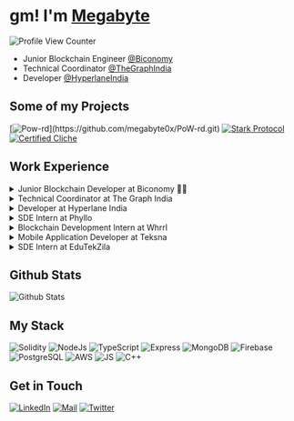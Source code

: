 # gm! I'm [Megabyte](https://megabyte0x.arweave.dev/)

![Profile View Counter](https://komarev.com/ghpvc/?username=megabyte0x)

- Junior Blockchain Engineer [@Biconomy](https://twitter.com/biconomy)
- Technical Coordinator [@TheGraphIndia](https://twitter.com/thegraphindia)
- Developer [@HyperlaneIndia](https://twitter.com/hyperlaneindia)

## Some of my Projects

[![Pow-rd](https://denvercoder1-github-readme-stats.vercel.app/api/pin/?username=megabyte0x&repo=PoW-rd&theme=dark&show_icons=true")](https://github.com/megabyte0x/PoW-rd.git)
[![Stark Protocol](https://denvercoder1-github-readme-stats.vercel.app/api/pin/?username=megabyte0x&repo=stark-protocol&theme=dark&show_icons=true&bg_color=00000000)](https://github.com/megabyte0x/stark-protocol)
[![Certified Cliche](https://denvercoder1-github-readme-stats.vercel.app/api/pin/?username=megabyte0x&repo=certified_cliche&theme=dark&show_icons=true&bg_color=00000000)](https://github.com/megabyte0x/certified_cliche.git)

## Work Experience

<details>
<summary>Junior Blockchain Developer at Biconomy 🧑‍💻</summary>

---

- Integration of new chains within the Biconomy’s mexa-sdk.
- Integration of new products within the Biconomy's AA SDK.
- Improving the documentation.
  
</details>

<details>
<summary>Technical Coordinator at The Graph India</summary>

---

- Growing The Graph Protocol Ecosystem in INDIA by organising workshops and various programs to nourish the community of Graph Protocol in INDIA.
- Delivering Technical Workshops to Graph Advocates around Graph Protocol.
- Creating Content around The Graph Protocol.

</details>

<details>
<summary>Developer at Hyperlane India</summary>

---

- Deployed Hyperlane on more than 6 chains.
- Gave workshops and mentored hackers.
- Reviewed and Tested the Documentation.

</details>

<details>
<summary>SDE Intern at Phyllo</summary>

---

- Building Indexers for fetching requried data from different Blockchains.
- Building 10+ APIs provide reputation data of a User, DAO, and many more.

</details>

<details>
<summary>Blockchain Development Intern at Whrrl</summary>

---

- Natively implemented Wallet Connect on the DApp for keeping the minimum number of libraries.
- Integrated deployed smart contracts with Front-end.

</details>

<details>
<summary>Mobile Application Developer at Teksna</summary>

---

- Created the Authentication API and saving the data of the users in a separate database.
- Design, Developed and Implemented database maintaining 2 different roles.

</details>

<details>
<summary>SDE Intern at EduTekZila</summary>

---

- Design and Built the Back-end maintaining 3 different roles.
- Developed more than 10 UI pages.
- Integrated the front-end and back-end

</details>

## Github Stats

![Github Stats](https://github-readme-stats.vercel.app/api?username=megabyte0x&show_icons=true&theme=dark&hide_border=true&bg_color=0D1117)

## My Stack

![Solidity](https://img.shields.io/badge/solidity-grey?style=for-the-badge&logo=solidity&logoColor=Green)
![NodeJs](https://img.shields.io/badge/NODE_JS-grey?style=for-the-badge&logo=nodedotjs&logoColor=Green)
![TypeScript](https://img.shields.io/badge/TS-grey?style=for-the-badge&logo=typescript&logoColor=Green)
![Express](https://img.shields.io/badge/EXPRESS-grey?style=for-the-badge&logo=EXPRESS&logoColor=Green)
![MongoDB](https://img.shields.io/badge/MONGODB-grey?style=for-the-badge&logo=MONGODB&logoColor=Green)
![Firebase](https://img.shields.io/badge/EXPRESS-grey?style=for-the-badge&logo=EXPRESS&logoColor=Green)
![PostgreSQL](https://img.shields.io/badge/PostgreSQL-grey?style=for-the-badge&logo=postgresql&logoColor=Yellow)
![AWS](https://img.shields.io/badge/AWS-grey?style=for-the-badge&logo=amazonaws&logoColor=Yellow)
![JS](https://img.shields.io/badge/JS-grey?style=for-the-badge&logo=javascript&logoColor=Green)
![C++](https://img.shields.io/badge/C++-grey?style=for-the-badge&logo=cplusplus&logoColor=Green)

## Get in Touch

[![LinkedIn](https://img.shields.io/badge/LinkedIn-26A5E4?style=for-the-badge&logo=LinkedIn&logoColor=white)](https://www.linkedin.com/in/megabyte0x/)
[![Mail](https://img.shields.io/badge/Email-D14836?style=for-the-badge&logo=gmail&logoColor=white)](mailto:contact@megabyte0x.xyz)
[![Twitter](https://img.shields.io/badge/Twitter-1DA1F2?style=for-the-badge&logo=twitter&logoColor=white)](https://img.shields.io/badge/Twitter-1DA1F2?style=for-the-badge&logo=twitter&logoColor=white)
